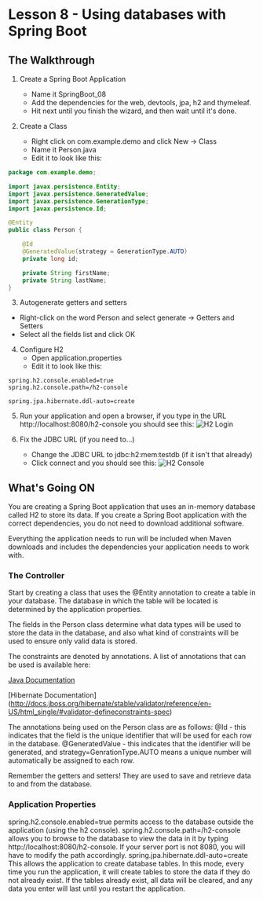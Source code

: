 # Lesson 8 - Using databases with Spring Boot 
## The Walkthrough 

1. Create a Spring Boot Application 
	* Name it SpringBoot_08 
	* Add the dependencies for the web, devtools, jpa, h2 and thymeleaf. 
	* Hit next until you finish the wizard, and then wait until it's done.    

2. Create a Class 
	* Right click on com.example.demo and click New -> Class 
	* Name it Person.java 
	* Edit it to look like this: 
```java
package com.example.demo;

import javax.persistence.Entity;
import javax.persistence.GeneratedValue;
import javax.persistence.GenerationType;
import javax.persistence.Id;

@Entity
public class Person {

    @Id
    @GeneratedValue(strategy = GenerationType.AUTO)
    private long id;

    private String firstName;
    private String lastName;
}
```

3. Autogenerate getters and setters
  * Right-click on the word Person and select generate -> Getters and Setters
  * Select all the fields list and click OK

4. Configure H2 
	* Open application.properties 
	* Edit it to look like this: 
```
spring.h2.console.enabled=true
spring.h2.console.path=/h2-console

spring.jpa.hibernate.ddl-auto=create
```

5. Run your application and open a browser, if you type in the URL http://localhost:8080/h2-console you should see this: 
![H2 Login](https://github.com/ajhenley/unofficialguides/blob/master/IntroToSpringBoot/img/Lesson08a.png "H2 Login")

6. Fix the JDBC URL (if you need to...)
	* Change the JDBC URL to jdbc:h2:mem:testdb (if it isn't that already)
	* Click connect and you should see this:
![H2 Console](https://github.com/ajhenley/unofficialguides/blob/master/IntroToSpringBoot/img/Lesson08b.png "H2 Console")

## What's Going ON 
You are creating a Spring Boot application that uses an in-memory
database called H2 to store its data. If you create a Spring Boot application with the correct dependencies, you do not need to download additional software. 

Everything the application needs to run will be included when Maven downloads and includes the dependencies your application needs to work with. 


### The Controller 
Start by creating a class that uses the @Entity annotation to create a table in your database. The database in which the table will be located is determined by the application properties. 

The fields in the Person class determine what data types will be used to store the data in the database, and also what kind of constraints will be used to ensure only valid data is stored.

The constraints are denoted by annotations. A list of annotations that can be used is available here:

[Java Documentation](https://docs.oracle.com/javaee/7/api/javax/validation/constraints/package-summary.html)

[Hibernate Documentation] (http://docs.jboss.org/hibernate/stable/validator/reference/en-US/html_single/#validator-defineconstraints-spec)

The annotations being used on the Person class are as follows: 
@Id - this indicates that the field is the unique identifier that will be used for each row in the database. 
@GeneratedValue - this indicates that the identifier will be generated, and strategy=GenrationType.AUTO means a unique number will automatically be assigned to each row. 

Remember the getters and setters! They are used to save and retrieve data to and from the database. 

### Application Properties 
spring.h2.console.enabled=true permits access to the database outside the application (using the h2 console). 
spring.h2.console.path=/h2-console allows you to browse to the database to view the data in it by typing http://localhost:8080/h2-console. If your server port is not 8080, you will have to modify the path accordingly. 
spring.jpa.hibernate.ddl-auto=create 
This allows the application to create database tables. In this mode, every time you run the application, it will create tables to store the data if they do not already exist. If the tables already exist, all data will be cleared, and any data you enter will last until you restart the application. 
